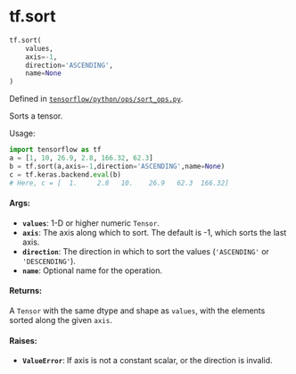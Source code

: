 <div itemscope itemtype="http://developers.google.com/ReferenceObject">
<meta itemprop="name" content="tf.sort" />
<meta itemprop="path" content="Stable" />
</div>

# tf.sort

``` python
tf.sort(
    values,
    axis=-1,
    direction='ASCENDING',
    name=None
)
```



Defined in [`tensorflow/python/ops/sort_ops.py`](/code/stable/tensorflow/python/ops/sort_ops.py).

Sorts a tensor.

Usage:

```python
import tensorflow as tf
a = [1, 10, 26.9, 2.8, 166.32, 62.3]
b = tf.sort(a,axis=-1,direction='ASCENDING',name=None)
c = tf.keras.backend.eval(b)
# Here, c = [  1.     2.8   10.    26.9   62.3  166.32]
```

#### Args:

* <b>`values`</b>: 1-D or higher numeric `Tensor`.
* <b>`axis`</b>: The axis along which to sort. The default is -1, which sorts the last
    axis.
* <b>`direction`</b>: The direction in which to sort the values (`'ASCENDING'` or
    `'DESCENDING'`).
* <b>`name`</b>: Optional name for the operation.


#### Returns:

A `Tensor` with the same dtype and shape as `values`, with the elements
    sorted along the given `axis`.


#### Raises:

* <b>`ValueError`</b>: If axis is not a constant scalar, or the direction is invalid.